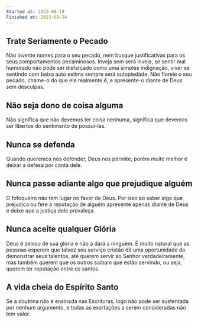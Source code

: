 ```yaml
---
Started at: 2023-08-18
Finished at: 2023-08-24
---
```

## Trate Seriamente o Pecado

Não invente nomes para o seu pecado, nem busque justificativas para os seus comportamentos pecaminosos. Inveja sem será inveja, se sentir mal humorado não pode ser disfarçado como uma simples indignação, viver se sentindo com baixa auto estima sempre será autopiedade. Não floreie o seu pecado, chame-o do que ele realmente é, e apresente-o diante de Deus sem desculpas.

## Não seja dono de coisa alguma

Não significa que não devemos ter coisa nenhuma, significa que devemos ser libertos do sentimento de possuí-las.

## Nunca se defenda

Quando queremos nos defender, Deus nos permite, porém muito melhor é deixar a defesa por conta dele.

## Nunca passe adiante algo que prejudique alguém

O fofoqueiro não tem lugar no favor de Deus. Por isso ao saber algo que prejudica ou fere a reputação de alguém apresente apenas diante de Deus e deixe que a justiça dele prevaleça.

## Nunca aceite qualquer Glória

Deus é zeloso de sua glória e não a dará a ninguém. É muito natural que as pessoas esperem que talvez seu serviço cristão dê uma oportunidade de demonstrar seus talentos, até querem servir ao Senhor verdadeiramente, mas também querem que os outros saibam que estão servindo, ou seja, querem ter reputação entre os santos.

## A vida cheia do Espírito Santo

Se a doutrina não é ensinada nas Escrituras, logo não pode ser sustentada por nenhum argumento, e todas as exortações a serem consideradas não tem valor.